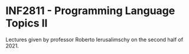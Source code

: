 # INF2811 - Programming Language Topics II

Lectures given by professor Roberto Ierusalimschy on the second half of 2021.
